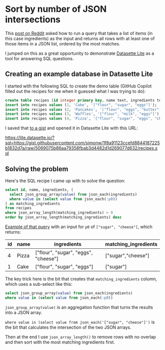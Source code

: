 # Sort by number of JSON intersections

This [post on Reddit](https://www.reddit.com/r/sqlite/comments/wr0wp0/i_have_a_sqlite_database_of_recipes_i_would_like/) asked how to run a query that takes a list of items (in this case ingredients) as the input and returns all rows with at least one of those items in a JSON list, ordered by the most matches.

I jumped on this as a great opportunity to demonstrate [Datasette Lite](https://lite.datasette.io/) as a tool for answering SQL questions.

## Creating an example database in Datasette Lite

I started with the following SQL to create the demo table (GitHub Copilot filled out the recipes for me when it guessed what I was trying to do):

```sql
create table recipes (id integer primary key, name text, ingredients text);
insert into recipes values (1, 'Cake', '["flour", "sugar", "eggs"]');
insert into recipes values (2, 'Pancakes', '["flour", "eggs", "butter"]');
insert into recipes values (3, 'Waffles', '["flour", "milk", "eggs"]');
insert into recipes values (4, 'Pizza', '["flour", "sugar", "eggs", "cheese"]');
```

I saved that [to a gist](https://gist.github.com/simonw/1f8a91123ccefd8844187225b1832d7a) and opened it in Datasette Lite with this URL:

https://lite.datasette.io/?sql=https://gist.githubusercontent.com/simonw/1f8a91123ccefd8844187225b1832d7a/raw/5069075b86aa79358fbab3d4482d1d269077d632/recipes.sql

## Solving the problem

Here's the SQL recipe I came up with to solve the question:

```sql
select id, name, ingredients, (
  select json_group_array(value) from json_each(ingredients)
  where value in (select value from json_each(:p0))
) as matching_ingredients
from recipes
where json_array_length(matching_ingredients) > 0
order by json_array_length(matching_ingredients) desc
```
[Example of that query](https://lite.datasette.io/?sql=https://gist.githubusercontent.com/simonw/1f8a91123ccefd8844187225b1832d7a/raw/5069075b86aa79358fbab3d4482d1d269077d632/recipes.sql#/data?sql=select+id%2C+name%2C+ingredients%2C+%28%0A++select+json_group_array%28value%29+from+json_each%28ingredients%29%0A++where+value+in+%28select+value+from+json_each%28%3Ap0%29%29%0A%29+as+matching_ingredients%0Afrom+recipes%0Awhere+json_array_length%28matching_ingredients%29+%3E+0%0Aorder+by+json_array_length%28matching_ingredients%29+desc&p0=%5B%22sugar%22%2C+%22cheese%22%5D) with an input for `p0` of `["sugar", "cheese"]`, which returns:

|   id | name   | ingredients                          | matching_ingredients   |
|------|--------|--------------------------------------|------------------------|
|    4 | Pizza  | ["flour", "sugar", "eggs", "cheese"] | ["sugar","cheese"]     |
|    1 | Cake   | ["flour", "sugar", "eggs"]           | ["sugar"]              |

The key trick here is the bit that creates that `matching_ingredients` column, which uses a sub-select like this:
```sql
select json_group_array(value) from json_each(ingredients)
where value in (select value from json_each(:p0))
```
`json_group_array(value)` is an aggregation function that turns the results into a JSON array.

`where value in (select value from json_each('["sugar", "cheese"]')` is the bit that calculates the intersection of the two JSON arrays.

Then at the end I use `json_array_length()` to remove rows with no overlap and then sort with the most matching ingredients first.
